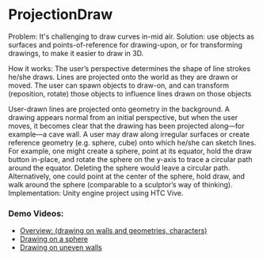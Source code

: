 # ProjectionDraw

Problem: It's challenging to draw curves in-mid air.
Solution: use objects as surfaces and points-of-reference for drawing-upon, or for transforming drawings, to make it easier to draw in 3D.

How it works: The user’s perspective determines the shape of line strokes he/she draws. Lines are
projected onto the world as they are drawn or moved. The user can spawn objects to draw-on,
and can transform (reposition, rotate) those objects to influence lines drawn on those objects

User-drawn lines are projected onto geometry in the background. A drawing appears
normal from an initial perspective, but when the user moves, it becomes clear that the drawing
has been projected along—for example—a cave wall. A user may draw along irregular surfaces
or create reference geometry (e.g. sphere, cube) onto which he/she can sketch lines. For
example, one might create a sphere, point at its equator, hold the draw button in-place, and
rotate the sphere on the y-axis to trace a circular path around the equator. Deleting the sphere
would leave a circular path. Alternatively, one could point at the center of the sphere, hold
draw, and walk around the sphere (comparable to a sculptor’s way of thinking).
Implementation: Unity engine project using HTC Vive.

### Demo Videos:

- [Overview: (drawing on walls and geometries, characters)](https://drive.google.com/file/d/1SlZv3DmJ8fT-6a9Dn864fkZs4U7Lxvtw/view?usp=sharing)
- [Drawing on a sphere](https://drive.google.com/file/d/1AL8CE8p8hNFDrqwuQxmi4FqI0o-yFUqV/view?usp=sharing)
- [Drawing on uneven walls](https://drive.google.com/file/d/19X0tO6dSCVjicT8KBEZ1wLQcZEm1ois7/view?usp=sharing)

